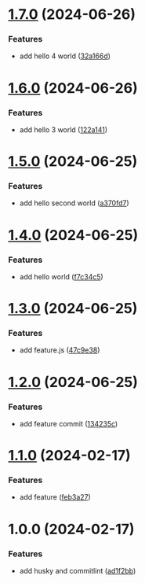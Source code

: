 # [1.7.0](https://github.com/steven130169/2024-release/compare/v1.6.0...v1.7.0) (2024-06-26)


### Features

* add hello 4 world ([32a166d](https://github.com/steven130169/2024-release/commit/32a166da8e279fe3abc1ba312809ed181e232cc4))

# [1.6.0](https://github.com/steven130169/2024-release/compare/v1.5.0...v1.6.0) (2024-06-26)


### Features

* add hello 3 world ([122a141](https://github.com/steven130169/2024-release/commit/122a141cb3bc3ba1b18e901ed14dbc34acf0d30a))

# [1.5.0](https://github.com/steven130169/2024-release/compare/v1.4.0...v1.5.0) (2024-06-25)


### Features

* add hello second world ([a370fd7](https://github.com/steven130169/2024-release/commit/a370fd7e885c03415b3ab8f9ead6688ef408b450))

# [1.4.0](https://github.com/steven130169/2024-release/compare/v1.3.0...v1.4.0) (2024-06-25)


### Features

* add hello world ([f7c34c5](https://github.com/steven130169/2024-release/commit/f7c34c57b3a59b33e69b159507f98d596e95ad9c))

# [1.3.0](https://github.com/steven130169/2024-release/compare/v1.2.0...v1.3.0) (2024-06-25)


### Features

* add feature.js ([47c9e38](https://github.com/steven130169/2024-release/commit/47c9e3807ca935ea848b839b84c80043a1b8fd4c))

# [1.2.0](https://github.com/steven130169/2024-release/compare/v1.1.0...v1.2.0) (2024-06-25)


### Features

* add feature commit ([134235c](https://github.com/steven130169/2024-release/commit/134235caba3b8e5136be6b1caff492059931c718))

# [1.1.0](https://github.com/steven130169/2024-release/compare/v1.0.0...v1.1.0) (2024-02-17)


### Features

* add feature ([feb3a27](https://github.com/steven130169/2024-release/commit/feb3a2705f1d7cce2b81ec4a0972443156861b5c))

# 1.0.0 (2024-02-17)


### Features

* add husky and commitlint ([ad1f2bb](https://github.com/steven130169/2024-release/commit/ad1f2bb272870e7794cd72c3535765dba0907453))
